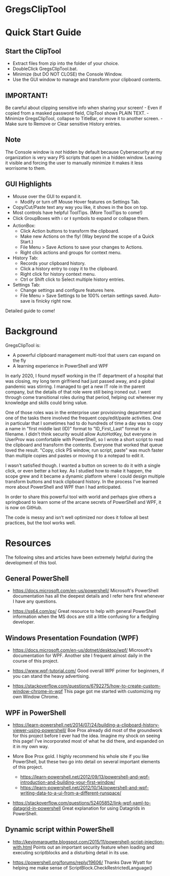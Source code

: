 # GregsClipTool

Quick Start Guide
=================

Start the ClipTool
------------------
* Extract files from zip into the folder of your choice. 
* DoubleClick GregsClipTool.bat.
* Minimize (but DO NOT CLOSE) the Console Window.
* Use the GUI window to manage and transform your clipboard contents.

IMPORTANT!
----------
Be careful about clipping sensitive info when sharing your screen!
	- Even if copied from a masked password field, ClipTool shows PLAIN TEXT.
	- Minimize GregsClipTool, collapse to TitleBar, or move it to another screen.
	- Make sure to Remove or Clear sensitive History entries.

Note
----
The Console window is *not* hidden by default because Cybersecurity at my organization is very wary PS scripts that open in a hidden window. Leaving it visible and forcing the user to  manually minimize it makes it less worrisome to them.

GUI Highlights
--------------
* Mouse over the GUI to expand it. 
	- Modify or turn off Mouse Hover features on Settings Tab.
* Copy/Cut/Paste text any way you like, it shows in the box on top.
* Most controls have helpful ToolTips. (More ToolTips to come!)
* Click GroupBoxes with ⭭ or ⭱ symbols to expand or collapse them.
* ActionBox:
	- Click Action buttons to transform the clipboard.
	- Make new Actions on the fly! (Way beyond the scope of a Quick Start.)
	- File Menu > Save Actions to save your changes to Actions.
	- Right click actions and groups for context menu.
* History Tab:
	- Records your clipboard history.
	- Click a history entry to copy it to the clipboard.
	- Right click for history context menu.
	- Ctrl or Shift click to Select multiple history entries.
* Settings Tab:
	- Change settings and configure features here.
	- File Menu > Save Settings to be 100% certain settings saved.
		Auto-save is finicky right now.

Detailed guide to come!

Background
==========
GregsClipTool is:
 - A powerful clipboard management multi-tool that users can expand on the fly
 - A learning experience in PowerShell and WPF

In early 2020, I found myself working in the IT department of a hospital that was closing, my long term girlfriend had just passed away, and a global pandemic was stirring. I managed to get a new IT role in the parent company, but the details of that role were still being ironed out. I went through come transitional roles during that period, helping out wherever my knowledge and skills could bring value.

One of those roles was in the enterprise user provisioning department and one of the tasks there involved the frequent copy/edit/paste activities. One in particular that I sometimes had to do hundreds of time a day was to copy a name in "first middle last (ID)" format to "ID_First_Last" format for a filename. I didn't think security would allow AutoHotKey, but everyone in UserProv was comfortable with PowerShell, so I wrote a short script to read the clipboard and transform the contents. Everyone that worked that queue loved the result. "Copy, click PS window, run script, paste" was much faster than multiple copies and pastes or moving it to a notepad to edit it.

I wasn't satisfied though. I wanted a button on screen to do it with a single click, or even better a hot key. As I studied how to make it happen, the scope grew and it became a dynamic platform where I could design multiple transform buttons and track clipboard history. In the process I've learned more about PowerShell and WPF than I had anticipated.

In order to share this powerful tool with world and perhaps give others a springboard to learn some of the arcane secrets of PowerShell and WPF, it is now on GitHub.

The code is messy and isn't well optimized nor does it follow all best practices, but the tool works well.

Resources
=========
The following sites and articles have been extremely helpful during the development of this tool.

General PowerShell
------------------
* https://docs.microsoft.com/en-us/powershell/
	Microsoft's PowerShell documentation has all the deepest details and I refer here first whenever I have any questions.

* https://ss64.com/ps/
	Great resource to help with general PowerShell information when the MS docs are still a little confusing for a fledgling developer.

Windows Presentation Foundation (WPF)
-------------------------------------
* https://docs.microsoft.com/en-us/dotnet/desktop/wpf/
	Microsoft's documentation for WPF. Another site I frequent almost daily in the course of this project.

* https://www.wpf-tutorial.com/
	Good overall WPF primer for beginners, if you can stand the heavy advertising. 

* https://stackoverflow.com/questions/6792275/how-to-create-custom-window-chrome-in-wpf
	This page got me started with customizing my own Window Chrome.

WPF in PowerShell
-----------------
* https://learn-powershell.net/2014/07/24/building-a-clipboard-history-viewer-using-powershell/
	Boe Prox already did most of the groundwork for this project before I ever had the idea. Imagine my shock on seeing this page! I've incorporated most of what he did there, and expanded on it in my own way.

* More Boe Prox gold. I highly recommend his whole site if you like PowerShell, but these two go into detail on several important elements of this project.
	* https://learn-powershell.net/2012/09/13/powershell-and-wpf-introduction-and-building-your-first-window/
	* https://learn-powershell.net/2012/10/14/powershell-and-wpf-writing-data-to-a-ui-from-a-different-runspace/

* https://stackoverflow.com/questions/52405852/link-wpf-xaml-to-datagrid-in-powershell
	Great explanation for using Datagrids in PowerShell.

Dynamic script within PowerShell
--------------------------------
* http://kevinmarquette.blogspot.com/2015/11/powershell-script-injection-with.html
	Points out an important security feature when loading and executing scriptblocks and a disturbing detail in its use.

* https://powershell.org/forums/reply/19606/
	Thanks Dave Wyatt for helping me make sense of ScriptBlock.CheckRestrictedLanguage()

